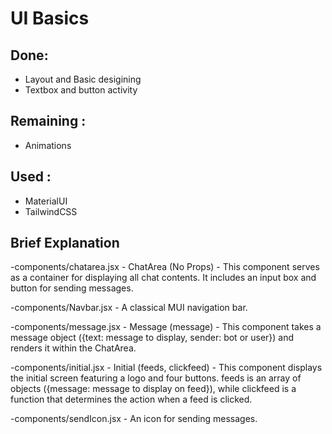 # UI Basics

## Done:
- Layout and Basic desigining
- Textbox and button activity

## Remaining :
- Animations

## Used :
- MaterialUI
- TailwindCSS

## Brief Explanation


-components/chatarea.jsx - ChatArea (No Props) - This component serves as a container for displaying all chat contents. It includes an input box and button for sending messages.

-components/Navbar.jsx - A classical MUI navigation bar.

-components/message.jsx - Message (message) - This component takes a message object ({text: message to display, sender: bot or user}) and renders it within the ChatArea.

-components/initial.jsx - Initial (feeds, clickfeed) - This component displays the initial screen featuring a logo and four buttons. feeds is an array of objects ({message: message to display on feed}), while clickfeed is a function that determines the action when a feed is clicked.

-components/sendIcon.jsx - An icon for sending messages.
